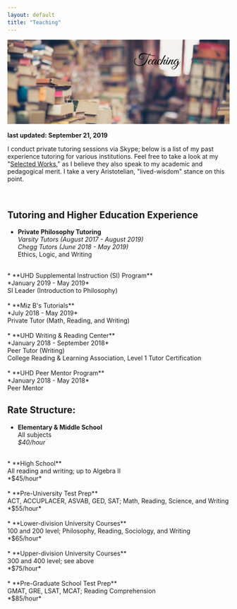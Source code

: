 ```yaml
---
layout: default
title: "Teaching"
---
```

<div class="hero-image">
  <img src="/assets/images/hero-images/teaching-hero-image.jpg" alt="selected works hero image"/>
</div><!-- /.hero-image -->

**last updated: September 21, 2019**

I conduct private tutoring sessions via Skype; below is a list of my past experience tutoring for various institutions. Feel free to take a look at my "[Selected Works](/selected-works)," as I believe they also speak to my academic and pedagogical merit. I take a very Aristotelian, "lived-wisdom" stance on this point.

<br>

## Tutoring and Higher Education Experience

* **Private Philosophy Tutoring**<br>
*Varsity Tutors (August 2017 - August 2019)*<br>
*Chegg Tutors (June 2018 - May 2019)*<br>
Ethics, Logic, and Writing<br>
<br>
* **UHD Supplemental Instruction (SI) Program**<br>
*January 2019 - May 2019*<br>
SI Leader (Introduction to Philosophy)<br>
<br>
* **Miz B's Tutorials**<br>
*July 2018 - May 2019*<br>
Private Tutor (Math, Reading, and Writing)<br>
<br>
* **UHD Writing & Reading Center**<br>
*January 2018 - September 2018*<br>
Peer Tutor (Writing)<br>
College Reading & Learning Association, Level 1 Tutor Certification<br>
<br>
* **UHD Peer Mentor Program**<br>
*January 2018 - May 2018*<br>
Peer Mentor

<br>


## Rate Structure:

* **Elementary & Middle School**<br>
All subjects<br>
*$40/hour*<br>
<br>
* **High School**<br>
All reading and writing; up to Algebra II<br>
*$45/hour*<br>
<br>
* **Pre-University Test Prep**<br>
ACT, ACCUPLACER, ASVAB, GED, SAT; Math, Reading, Science, and Writing<br>
*$55/hour*<br>
<br>
* **Lower-division University Courses**<br>
100 and 200 level; Philosophy, Reading, Sociology, and Writing<br>
*$65/hour*<br>
<br>
* **Upper-division University Courses**<br>
300 and 400 level; see above<br>
*$75/hour*<br>
<br>
* **Pre-Graduate School Test Prep**<br>
GMAT, GRE, LSAT, MCAT; Reading Comprehension<br>
*$85/hour*<br>
<br>
